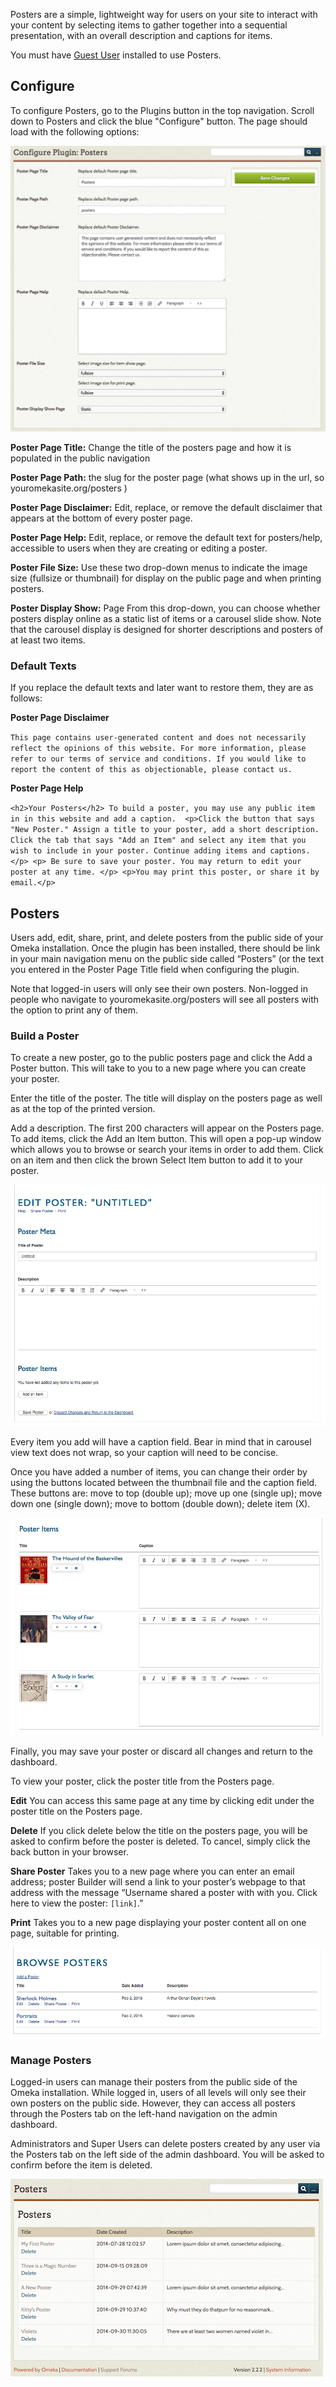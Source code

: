 Posters are a simple, lightweight way for users on your site to interact with your content by selecting items to gather together into a sequential presentation, with an overall description and captions for items.

You must have [Guest User](GuestUser.md) installed to use Posters.


Configure
-----------------------------------------------------------
To configure Posters, go to the Plugins button in the top navigation. Scroll down to Posters and click the blue "Configure" button. The page should load with the following options: 

![Configuration options for Poster Builder, as described below](../doc_files/plugin_images/posters-config.png)


**Poster Page Title:** Change the title of the posters page and how it is populated in the public navigation

**Poster Page Path:** the slug for the poster page (what shows up in the url, so youromekasite.org/posters )

**Poster Page Disclaimer:** Edit, replace, or remove the default disclaimer that appears at the bottom of every poster page.

**Poster Page Help:** Edit, replace, or remove the default text for posters/help, accessible to users when they are creating or editing a poster.

**Poster File Size:** Use these two drop-down menus to indicate the image size (fullsize or thumbnail) for display on the public page and when printing posters.

**Poster Display Show:** Page From this drop-down, you can choose whether posters display online as a static list of items or a carousel slide show. Note that the carousel display is designed for shorter descriptions and posters of at least two items.

### Default Texts

If you replace the default texts and later want to restore them, they are as follows:

**Poster Page Disclaimer** 

`This page contains user-generated content and does not necessarily reflect the opinions of this website. For more information, please refer to our terms of service and conditions. If you would like to report the content of this as objectionable, please contact us.`

**Poster Page Help**  

`<h2>Your Posters</h2> To build a poster, you may use any public item in in this website and add a caption.  <p>Click the button that says "New Poster." Assign a title to your poster, add a short description. Click the tab that says "Add an Item" and select any item that you wish to include in your poster. Continue adding items and captions. </p> <p> Be sure to save your poster. You may return to edit your poster at any time. </p> <p>You may print this poster, or share it by email.</p>`

Posters
-------------------------------------------------------

Users add, edit, share, print, and delete posters from the public side of your Omeka installation. Once the plugin has been installed, there should be link in your main navigation menu on the public side called “Posters” (or the text you entered in the Poster Page Title field when configuring the plugin.

Note that logged-in users will only see their own posters. Non-logged in people who navigate to youromekasite.org/posters will see all posters with the option to print any of them.

### Build a Poster
To create a new poster, go to the public posters page and click the Add a Poster button. This will take to you to a new page where you can create your poster.

Enter the title of the poster. The title will display on the posters page as well as at the top of the printed version.

Add a description. The first 200 characters will appear on the Posters page. To add items, click the Add an Item button. This will open a pop-up window which allows you to browse or search your items in order to add them. Click on an item and then click the brown Select Item button to add it to your poster.

![Edit poster on the public side, seasons theme](../doc_files/plugin_images/posterpublic.png)

Every item you add will have a caption field. Bear in mind that in carousel view text does not wrap, so your caption will need to be concise.

Once you have added a number of items, you can change their order by using the buttons located between the thumbnail file and the caption field. These buttons are: move to top (double up); move up one (single up); move down one (single down); move to bottom (double down); delete item (X).

![Items in a poster](../doc_files/plugin_images/Pbitems.png)

Finally, you may save your poster or discard all changes and return to the dashboard.

To view your poster, click the poster title from the Posters page.

**Edit** You can access this same page at any time by clicking edit under the poster title on the Posters page.

**Delete** If you click delete below the title on the posters page, you will be asked to confirm before the poster is deleted. To cancel, simply click the back button in your browser.

**Share Poster** Takes you to a new page where you can enter an email address; poster Builder will send a link to your poster’s webpage to that address with the message “Username shared a poster with with you. Click here to view the poster: `[link]`.”

**Print** Takes you to a new page displaying your poster content all on one page, suitable for printing.

![browse posters, public side view](../doc_files/plugin_images/Pbbrwse.png)

### Manage Posters
Logged-in users can manage their posters from the public side of the Omeka installation. While logged in, users of all levels will only see their own posters on the public side. However, they can access all posters through the Posters tab on the left-hand navigation on the admin dashboard.

Administrators and Super Users can delete posters created by any user via the Posters tab on the left side of the admin dashboard. You will be asked to confirm before the item is deleted.

![Manage posters, admin side view](../doc_files/plugin_images/Pbadmin.png)
